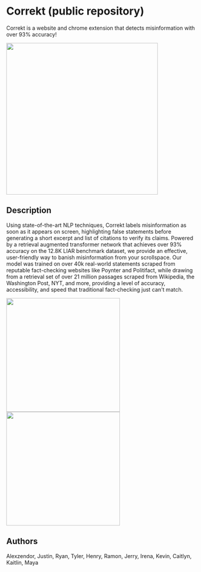 

# Correkt (public repository)
Correkt is a website and chrome extension that detects misinformation with over 93% accuracy! 

<img src="https://github.com/Ramon-W/correkt-public/blob/main/feed.gif" data-canonical-src="https://github.com/Ramon-W/correkt-public/blob/main/feed.gif" width="400" />

## Description
Using state-of-the-art NLP techniques, Correkt labels misinformation as soon as it appears on screen, highlighting false statements before generating a short excerpt and list of citations to verify its claims. Powered by a retrieval augmented transformer network that achieves over 93% accuracy on the 12.8K LIAR benchmark dataset, we provide an effective, user-friendly way to banish misinformation from your scrollspace. Our model was trained on over 40k real-world statements scraped from reputable fact-checking websites like Poynter and Politifact, while drawing from a retrieval set of over 21 million passages scraped from Wikipedia, the Washington Post, NYT, and more, providing a level of accuracy, accessibility, and speed that traditional fact-checking just can't match. 

<img src="https://github.com/Ramon-W/correkt-public/blob/main/settings.gif" data-canonical-src="https://github.com/Ramon-W/correkt-public/blob/main/settings.gif" width="300" style="display:inline;" /><img src="https://github.com/Ramon-W/correkt-public/blob/main/options.gif" data-canonical-src="https://github.com/Ramon-W/correkt-public/blob/main/options.gif" width="300" style="display:inline;" />

## Authors
Alexzendor, Justin, Ryan, Tyler, Henry, Ramon, Jerry, Irena, Kevin, Caitlyn, Kaitlin, Maya

